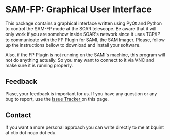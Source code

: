 # SAM-FP: Graphical User Interface

This package contains a graphical interface written using PyQt and Python
to control the SAM-FP mode at the SOAR telescope. Be aware that it will only
work if you are somehow inside SOAR's network since it uses TCP/IP to communicate
with the FP Plugin for SAMI, the SAM Imager. Please, follow up
the instructions bellow to download and install your software.

Also, if the FP Plugin is not running on the SAMI's machine, this
program will not do anything actually. So you may want to connect
to it via VNC and make sure it is running properly.

## Feedback

Plase, your feedback is important for us. If you have any question
or any bug to report, use the
[Issue Tracker ](https://github.com/b1quint/samfp_gui/issues)
on this page.

## Contact

If you want a more personal approach you can write directly to me at
bquint at ctio dot noao dot edu.  
